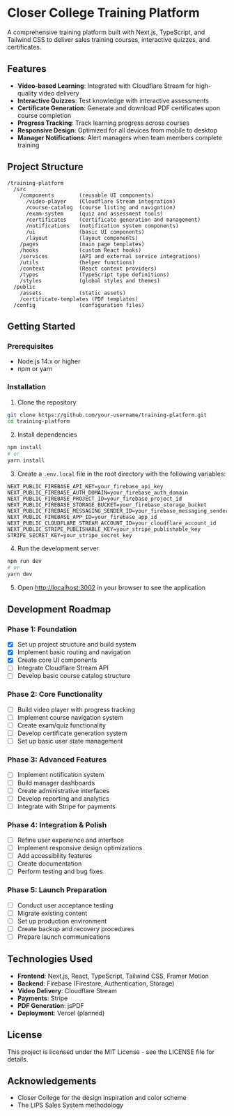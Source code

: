 # Closer College Training Platform

A comprehensive training platform built with Next.js, TypeScript, and Tailwind CSS to deliver sales training courses, interactive quizzes, and certificates.

## Features

- **Video-based Learning**: Integrated with Cloudflare Stream for high-quality video delivery
- **Interactive Quizzes**: Test knowledge with interactive assessments
- **Certificate Generation**: Generate and download PDF certificates upon course completion
- **Progress Tracking**: Track learning progress across courses
- **Responsive Design**: Optimized for all devices from mobile to desktop
- **Manager Notifications**: Alert managers when team members complete training

## Project Structure

```
/training-platform
  /src
    /components        (reusable UI components)
      /video-player    (Cloudflare Stream integration)
      /course-catalog  (course listing and navigation)
      /exam-system     (quiz and assessment tools)
      /certificates    (certificate generation and management)
      /notifications   (notification system components)
      /ui              (basic UI components)
      /layout          (layout components)
    /pages             (main page templates)
    /hooks             (custom React hooks)
    /services          (API and external service integrations)
    /utils             (helper functions)
    /context           (React context providers)
    /types             (TypeScript type definitions)
    /styles            (global styles and themes)
  /public
    /assets            (static assets)
    /certificate-templates (PDF templates)
  /config              (configuration files)
```

## Getting Started

### Prerequisites

- Node.js 14.x or higher
- npm or yarn

### Installation

1. Clone the repository
```bash
git clone https://github.com/your-username/training-platform.git
cd training-platform
```

2. Install dependencies
```bash
npm install
# or
yarn install
```

3. Create a `.env.local` file in the root directory with the following variables:
```
NEXT_PUBLIC_FIREBASE_API_KEY=your_firebase_api_key
NEXT_PUBLIC_FIREBASE_AUTH_DOMAIN=your_firebase_auth_domain
NEXT_PUBLIC_FIREBASE_PROJECT_ID=your_firebase_project_id
NEXT_PUBLIC_FIREBASE_STORAGE_BUCKET=your_firebase_storage_bucket
NEXT_PUBLIC_FIREBASE_MESSAGING_SENDER_ID=your_firebase_messaging_sender_id
NEXT_PUBLIC_FIREBASE_APP_ID=your_firebase_app_id
NEXT_PUBLIC_CLOUDFLARE_STREAM_ACCOUNT_ID=your_cloudflare_account_id
NEXT_PUBLIC_STRIPE_PUBLISHABLE_KEY=your_stripe_publishable_key
STRIPE_SECRET_KEY=your_stripe_secret_key
```

4. Run the development server
```bash
npm run dev
# or
yarn dev
```

5. Open [http://localhost:3002](http://localhost:3002) in your browser to see the application

## Development Roadmap

### Phase 1: Foundation
- [x] Set up project structure and build system
- [x] Implement basic routing and navigation
- [x] Create core UI components
- [ ] Integrate Cloudflare Stream API
- [ ] Develop basic course catalog structure

### Phase 2: Core Functionality
- [ ] Build video player with progress tracking
- [ ] Implement course navigation system
- [ ] Create exam/quiz functionality
- [ ] Develop certificate generation system
- [ ] Set up basic user state management

### Phase 3: Advanced Features
- [ ] Implement notification system
- [ ] Build manager dashboards
- [ ] Create administrative interfaces
- [ ] Develop reporting and analytics
- [ ] Integrate with Stripe for payments

### Phase 4: Integration & Polish
- [ ] Refine user experience and interface
- [ ] Implement responsive design optimizations
- [ ] Add accessibility features
- [ ] Create documentation
- [ ] Perform testing and bug fixes

### Phase 5: Launch Preparation
- [ ] Conduct user acceptance testing
- [ ] Migrate existing content
- [ ] Set up production environment
- [ ] Create backup and recovery procedures
- [ ] Prepare launch communications

## Technologies Used

- **Frontend**: Next.js, React, TypeScript, Tailwind CSS, Framer Motion
- **Backend**: Firebase (Firestore, Authentication, Storage)
- **Video Delivery**: Cloudflare Stream
- **Payments**: Stripe
- **PDF Generation**: jsPDF
- **Deployment**: Vercel (planned)

## License

This project is licensed under the MIT License - see the LICENSE file for details.

## Acknowledgements

- Closer College for the design inspiration and color scheme
- The LIPS Sales System methodology
